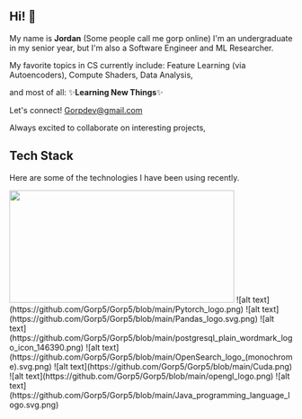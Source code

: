 ## Hi! 👋
My name is **Jordan** (Some people call me gorp online) I'm an undergraduate in my senior year, but I'm also a Software Engineer and ML Researcher.

My favorite topics in CS currently include:
Feature Learning (via Autoencoders),
Compute Shaders,
Data Analysis,

and most of all: ✨**Learning New Things**✨

Let's connect! Gorpdev@gmail.com

Always excited to collaborate on interesting projects,
## Tech Stack
Here are some of the technologies I have been using recently.

<img src="[path/to/your/image.png](https://github.com/Gorp5/Gorp5/blob/main/Python_logo_and_wordmark.svg.png)" width="400" height="200">
![alt text](https://github.com/Gorp5/Gorp5/blob/main/Pytorch_logo.png)
![alt text](https://github.com/Gorp5/Gorp5/blob/main/Pandas_logo.svg.png)
![alt text](https://github.com/Gorp5/Gorp5/blob/main/postgresql_plain_wordmark_logo_icon_146390.png)
![alt text](https://github.com/Gorp5/Gorp5/blob/main/OpenSearch_logo_(monochrome).svg.png)
![alt text](https://github.com/Gorp5/Gorp5/blob/main/Cuda.png)
![alt text](https://github.com/Gorp5/Gorp5/blob/main/opengl_logo.png)
![alt text](https://github.com/Gorp5/Gorp5/blob/main/Java_programming_language_logo.svg.png)


<!--
**Gorp5/Gorp5** is a ✨ _special_ ✨ repository because its `README.md` (this file) appears on your GitHub profile.

Here are some ideas to get you started:

- 🔭 I’m currently working on ...
- 🌱 I’m currently learning ...
- 👯 I’m looking to collaborate on ...
- 🤔 I’m looking for help with ...
- 💬 Ask me about ...
- 📫 How to reach me: ...
- 😄 Pronouns: ...
- ⚡ Fun fact: ...
-->
